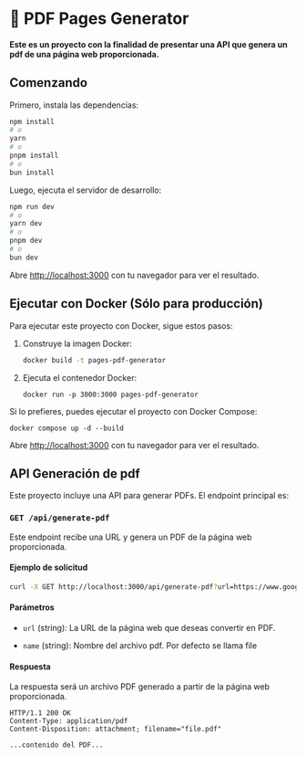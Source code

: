 # 🚀 PDF Pages Generator

#### Este es un proyecto con la finalidad de presentar una API que genera un pdf de una página web proporcionada.

## Comenzando

Primero, instala las dependencias:

```bash
npm install
# o
yarn 
# o
pnpm install
# o
bun install
```
Luego, ejecuta el servidor de desarrollo:
```bash
npm run dev
# o
yarn dev
# o
pnpm dev
# o
bun dev
```

Abre [http://localhost:3000](http://localhost:3000) con tu navegador para ver el resultado.


## Ejecutar con Docker (Sólo para producción)

Para ejecutar este proyecto con Docker, sigue estos pasos:

1. Construye la imagen Docker:

    ```bash
    docker build -t pages-pdf-generator
    ```

2. Ejecuta el contenedor Docker:

    ```
    docker run -p 3000:3000 pages-pdf-generator
    ```

Si lo prefieres, puedes ejecutar el proyecto con Docker Compose:
    
    docker compose up -d --build

Abre [http://localhost:3000](http://localhost:3000) con tu navegador para ver el resultado.

## API Generación de pdf

Este proyecto incluye una API para generar PDFs. El endpoint principal es:

### `GET /api/generate-pdf`

Este endpoint recibe una URL y genera un PDF de la página web proporcionada.

#### Ejemplo de solicitud

```bash
curl -X GET http://localhost:3000/api/generate-pdf?url=https://www.google.com&name=page_google
```

#### Parámetros

- `url` (string): La URL de la página web que deseas convertir en PDF.

- `name` (string): Nombre del archivo pdf. Por defecto se llama file

#### Respuesta

La respuesta será un archivo PDF generado a partir de la página web proporcionada.

```http
HTTP/1.1 200 OK
Content-Type: application/pdf
Content-Disposition: attachment; filename="file.pdf"

...contenido del PDF...
```